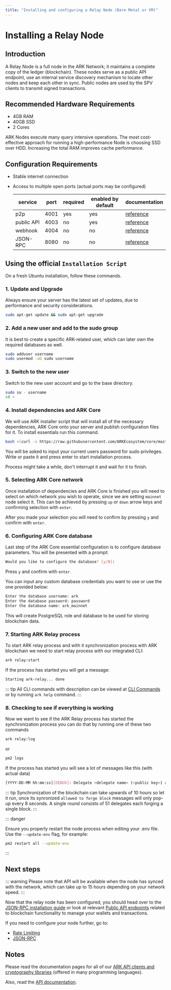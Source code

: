 ```yaml
---
title: "Installing and configuring a Relay Node (Bare Metal or VM)"
---
```


# Installing a Relay Node

## Introduction

A Relay Node is a full node in the ARK Network; it maintains a complete copy of the ledger (blockchain). These nodes serve as a public API endpoint, use an internal service discovery mechanism to locate other nodes and keep each other in sync. Public nodes are used by the SPV clients to transmit signed transactions.


## Recommended Hardware Requirements

- 4GB RAM
- 40GB SSD
- 2 Cores

ARK Nodes execute many query intensive operations. The most cost-effective approach for running a high-performance Node is choosing SSD over HDD. Increasing the total RAM improves cache performance.

## Configuration Requirements

- Stable internet connection
- Access to multiple open ports (actual ports may be configured)

    | service    | port | required | enabled by default | documentation                             |
    |------------|------|----------|--------------------|-------------------------------------------|
    | p2p        | 4001 | yes      | yes                | [reference](/api/p2p/)                    |
    | public API | 4003 | no       | yes                | [reference](/exchanges/public-api.html)   |
    | webhook    | 4004 | no       | no                 | [reference](/api/webhooks/)               |
    | JSON-RPC   | 8080 | no       | no                 | [reference](/exchanges/json-rpc.html)     |

## Using the official `Installation Script`

On a fresh Ubuntu installation, follow these commands.

### 1. Update and Upgrade

Always ensure your server has the latest set of updates, due to performance and security considerations.

```bash
sudo apt-get update && sudo apt-get upgrade
```

### 2. Add a new user and add to the sudo group

It is best to create a specific ARK-related user, which can later own the required databases as well.

```bash
sudo adduser username
sudo usermod -aG sudo username
```

### 3. Switch to the new user

Switch to the new user account and go to the base directory.

```bash
sudo su - username
cd ~
```

### 4. Install dependencies and ARK Core

We will use ARK installer script that will install all of the necessary dependencies, ARK Core onto your server and publish configuration files for it. To install essentials run this command.

```bash
bash <(curl -s https://raw.githubusercontent.com/ARKEcosystem/core/master/install.sh)
```
You will be asked to input your current users password for sudo privileges. Write or paste it and press enter to start installation process.

Process might take a while, don't interrupt it and wait for it to finish.

### 5. Selecting ARK Core network

Once installation of dependencies and ARK Core is finished you will need to select on which network you wish to operate, since we are setting `mainnet` node select it. This can be achieved by pressing `up` or `down` arrow keys and confirming selection with `enter`.

After you made your selection you will need to confirm by pressing `y` and confirm with `enter`.

### 6. Configuring ARK Core database

Last step of the ARK Core essential configuration is to configure database parameters. You will be presented with a prompt:

```bash
Would you like to configure the database? [y/N]:
```

Press `y` and confirm with `enter`.

You can input any custom database credentials you want to use or use the one provided below:

```bash
Enter the database username: ark
Enter the database password: password
Enter the database name: ark_mainnet
```

This will create PostgreSQL role and database to be used for storing blockchain data.

### 7. Starting ARK Relay process

To start ARK relay process and with it synchronization process with ARK blockchain we need to start relay process with our integrated CLI:

```bash
ark relay:start
```

If the process has started you will get a message:

```bash
Starting ark-relay... done
```

::: tip
All CLI commands with description can be viewed at [CLI Commands](/guidebook/core/cli.html#available-commands) or by running `ark help` command.
:::

### 8. Checking to see if everything is working

Now we want to see if the ARK Relay process has started the synchronization process you can do that by running one of these two commands

```bash
ark relay:log
```
or

```bash
pm2 logs
```

If the process has started you will see a lot of messages like this (with actual data)

```bash
[YYYY-DD-MM hh:mm:ss][DEBUG]: Delegate <delegate name> (<public key>) allowed to forge block <#> 👍
```


::: tip
Synchronization of the blockchain can take upwards of 10 hours so let it run, once its synronized `allowed to forge block` messages will only pop-up every 8 seconds. A single round consists of 51 delegates each forging a single block.
:::

::: danger

Ensure you properly restart the node process when editing your .env file. Use the `--update-env` flag, for example:

```bash
pm2 restart all --update-env
```
:::

## Next steps

::: warning
Please note that API will be available when the node has synced with the network, which can take up to 15 hours depending on your network speed.
:::

Now that the relay node has been configured, you should head over to the [JSON-RPC installation guide](/exchanges/json-rpc.html) or look at relevant [Public API endpoints](/exchanges/public-api.html) related to blockchain functionality to manage your wallets and transactions.

If you need to configure your node further, go to:

- [Rate Limiting](/exchanges/rate-limiting.html)
- [JSON-RPC](/exchanges/json-rpc.html)

## Notes

Please read the documentation pages for all of our [ARK API clients and cryptography libraries](/sdk/) (offered in many programming languages).

Also, read the [API documentation](/api/public/v2/).

